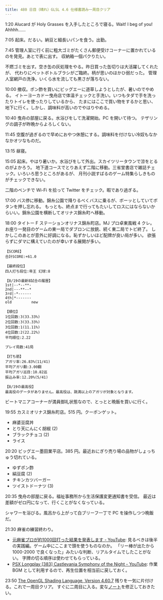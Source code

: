 ```yaml
---
title: 480 日目（晴れ）GLSL 4.6 仕様書読み一周目クリア
---
```


1:20 Alucard が Holy Grasses を入手したところで寝る。Wait! I beg of you! Ahhhh......

7:05 起床。だるい。納豆と細長いパンを食う。出勤。

7:45 管理人室に行く前に粗大ゴミがたくさん郵便受けコーナーに置かれているのを発見。あとで表に出す。
収納箱一個パクりたい。

不燃ゴミを出す。空き缶の灰処理をやる。昨日買った缶切りは大活躍してくれたが、
代わりにペットボトルブラシがご臨終。柄が思いのほかひ弱だった。
管理人室網戸の洗浄。いくら水を流しても黒さが落ちない。

10:00 撤収。ポン酢を買いにビッグエーに道草しようとしたが、暑いのでやめる。
イトーヨーカドー曳舟店で体温チェックと手洗い。いつもタダで手を洗ったりトイレを使ったりしているから、
たまにはここで買い物をするかと思い、地下に行く。しかし、調味料が高いのでやはりやめる。

10:40 曳舟の部屋に戻る。水浴びをして洗濯開始。PC を開いて待つ。
テザリングの調子が昨晩からよろしくない。

11:45 空腹が過ぎるので早めにおやつ休憩にする。調味料を付けない冷奴もなかなかオツなものだ。

13:15 昼寝。

15:05 起床。やはり暑いか。水浴びをして外出。スカイツリータウンで涼をとるのがよかろう。
地下道コースでとりあえず二階に移動。三省堂書店で雑誌チェック。いろいろ思うところがあるが、
月刊小説すばるのゲーム特集らしきものがチェックできない。

二階のベンチで Wi-Fi を拾って Twitter をチェック。暇であり過ぎる。

17:00 バス停に移動。錦糸公園で降りるべくバスに乗るが、ボーッとしていてボタンを押し忘れる。
もっとも、終点まで行ってもたいしてロスにはならないからいい。錦糸公園を横断してオリナス錦糸町へ移動。

18:00 タイトー F ステーションオリナス錦糸町店。MJ プロ卓東風戦 4 クレ。
お座り一発目のゲームの東一局でダブロンに放銃、続く東二局でトビ終了。
しかしこのあとが意外に好調になる。恥ずかしいほど配牌が良い局が多い。
欲張らずにダマに構えていたのが幸いする展開が多い。

```text
【SCORE】
合計SCORE:+61.0

【最終段位】
四人打ち段位:帝王 幻球:8

【8/19の最新8試合の履歴】
1st|--*--**-
2nd|---**--*
3rd|-*------
4th|*-------
old         new

【順位】
1位回数:3(33.33%)
2位回数:3(33.33%)
3位回数:1(11.11%)
4位回数:2(22.22%)
平均順位:2.22

プレイ局数:41局

【打ち筋】
アガリ率:26.83%(11/41)
平均アガリ翻:3.00翻
平均アガリ巡目:10.82巡
振込み率:12.20%(5/41)

【8/19の最高役】
最高役のデータがありません。最高役は、跳満以上のアガリが対象となります。
```

ビートマニアコーナーが満員御礼状態なので、とっとと晩飯を買いに行く。

19:55 カスミオリナス錦糸町店。515 円。クーポンゲット。

* 麻婆豆腐丼
* とり天にんにく胡椒 (2)
* ブラックチョコ (2)
* ライス

20:20 ビッグエー墨田業平店。385 円。最近おにぎり売り場の品物がしょっちゅう切れている。

* ゆずポン酢
* 絹豆腐 (2)
* チキンカツバーガー
* ツイストドーナツ (3)

20:35 曳舟の部屋に戻る。福祉事務所から生活保護変更通知書を受信。
最近は差額がゼロ円になって、行くことがなくなっている。

シャワーを浴びる。風呂から上がって白ブリーフ一丁で PC を操作しつつ晩飯だ。

21:30 麻雀の練習終わり。

* [元麻雀プロが約1000回打った結果を発表します - YouTube](https://www.youtube.com/watch?v=sYaLxap3VUk):
  見るべきは後半の実践編。ゲーム中にここまで頭を使うものなのか。
  「リー棒が出たから 1000-2000 で良くなった」みたいな判断、リアルタイムでしたことがない。
  字牌の切る順序は使わせてもらっている。
* [PSX Longplay [383] Castlevania Symphony of the Night - YouTube](https://www.youtube.com/watch?v=5HnhPNS0rqM):
  作業 BGM として利用するので、再生位置を相当前に戻しておく。

23:50 [The OpenGL Shading Language, Version 4.60.7][glsl460] 残りを一気に片付ける。これで一周目クリア。
すぐに二周目に入る。変な[ノート][note]を修正しておきたい。

[glsl460]: https://www.khronos.org/registry/OpenGL/specs/gl/GLSLangSpec.4.60.html
[note]: https://showa-yojyo.github.io/notebook/
